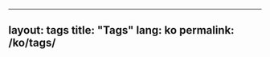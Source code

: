 <!-- /* ko/tags.md  v6.4.1_20251017 */ -->
---
layout: tags
title: "Tags"
lang: ko
permalink: /ko/tags/
---
